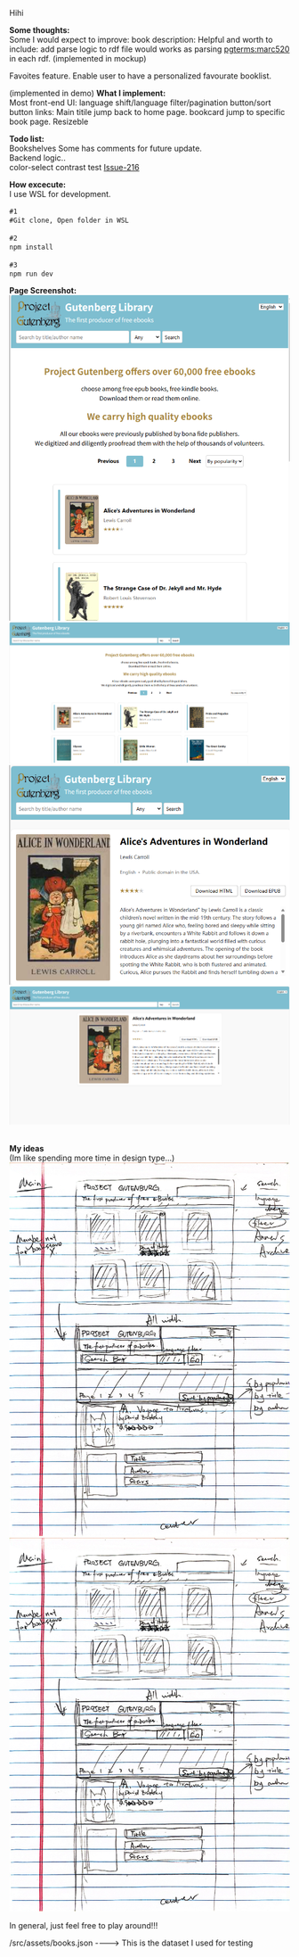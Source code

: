 Hihi

**Some thoughts:**<br>
Some I would expect to improve:
book description: Helpful and worth to include: add parse logic to rdf file would works as parsing <pgterms:marc520> in each rdf. (implemented in mockup)

Favoites feature. Enable user to have a personalized favourate booklist.

(implemented in demo)
**What I implement:**<br>
Most front-end UI: 
language shift/language filter/pagination button/sort button
links:
Main titile jump back to home page.
bookcard jump to specific book page.
Resizeble

**Todo list:**<br>
 Bookshelves
 Some has comments for future update. <br>Backend logic.. <br>
 color-select contrast test [Issue-216](https://github.com/openzim/gutenberg/issues/216)


**How excecute:**<br>
I use WSL for development.<br>
```
#1
#Git clone, Open folder in WSL

#2
npm install

#3
npm run dev
```


**Page Screenshot:**<br>
![alt text](/scratch_ideas/main_page_small.png)
![alt text](/scratch_ideas/main_page_large.png)
![alt text](/scratch_ideas/book_page_small.png)
![alt text](/scratch_ideas/book_page_large.png)

<br>**My ideas**<br>
(Im like spending more time in design type...)
![](/scratch_ideas/MainPage_scratch.jpg)
![](/scratch_ideas/MainPage_scratch.jpg)

In general, just feel free to play around!!!

/src/assets/books.json ----> This is the dataset I used for testing
